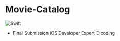 # Movie-Catalog

![Swift](https://github.com/rifqifadh/Movie-Catalog/workflows/Swift/badge.svg)

* Final Submission iOS Developer Expert Dicoding

